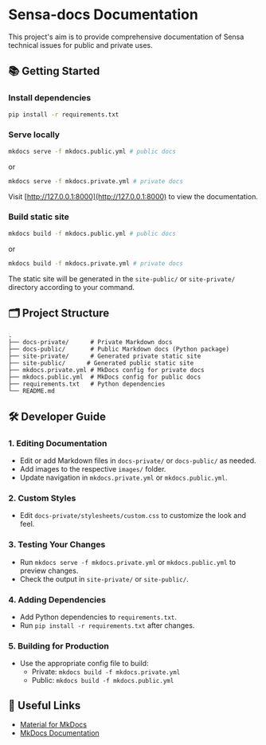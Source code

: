 # Sensa-docs Documentation
This project's aim is to provide comprehensive documentation of Sensa technical issues for public and private uses.

## 📚 Getting Started

### Install dependencies

```bash
pip install -r requirements.txt
```

### Serve locally

```bash
mkdocs serve -f mkdocs.public.yml # public docs
```
or 
```bash
mkdocs serve -f mkdocs.private.yml # private docs
```

Visit [http://127.0.0.1:8000](http://127.0.0.1:8000) to view the documentation.

### Build static site

```bash
mkdocs build -f mkdocs.public.yml # public docs
```
or
```bash
mkdocs build -f mkdocs.private.yml # private docs
```

The static site will be generated in the `site-public/` or `site-private/` directory according to your command.

## 🗂️ Project Structure

```
.
├── docs-private/      # Private Markdown docs
├── docs-public/       # Public Markdown docs (Python package)
├── site-private/      # Generated private static site
├── site-public/      # Generated public static site
├── mkdocs.private.yml # MkDocs config for private docs
├── mkdocs.public.yml  # MkDocs config for public docs
├── requirements.txt   # Python dependencies
└── README.md
```

## 🛠️ Developer Guide

### 1. Editing Documentation

- Edit or add Markdown files in `docs-private/` or `docs-public/` as needed.
- Add images to the respective `images/` folder.
- Update navigation in `mkdocs.private.yml` or `mkdocs.public.yml`.

### 2. Custom Styles

- Edit `docs-private/stylesheets/custom.css` to customize the look and feel.

### 3. Testing Your Changes

- Run `mkdocs serve -f mkdocs.private.yml` or `mkdocs.public.yml` to preview changes.
- Check the output in `site-private/` or `site-public/`.

### 4. Adding Dependencies

- Add Python dependencies to `requirements.txt`.
- Run `pip install -r requirements.txt` after changes.

### 5. Building for Production

- Use the appropriate config file to build:
  - Private: `mkdocs build -f mkdocs.private.yml`
  - Public: `mkdocs build -f mkdocs.public.yml`

## 🔗 Useful Links

- [Material for MkDocs](https://squidfunk.github.io/mkdocs-material/)
- [MkDocs Documentation](https://www.mkdocs.org/)
